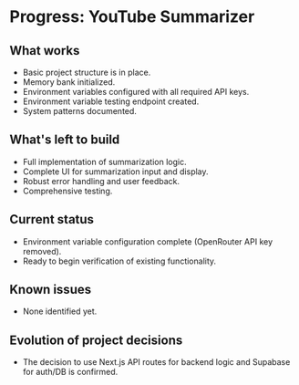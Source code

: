 # Progress: YouTube Summarizer

## What works
- Basic project structure is in place.
- Memory bank initialized.
- Environment variables configured with all required API keys.
- Environment variable testing endpoint created.
- System patterns documented.

## What's left to build
- Full implementation of summarization logic.
- Complete UI for summarization input and display.
- Robust error handling and user feedback.
- Comprehensive testing.

## Current status
- Environment variable configuration complete (OpenRouter API key removed).
- Ready to begin verification of existing functionality.

## Known issues
- None identified yet.

## Evolution of project decisions
- The decision to use Next.js API routes for backend logic and Supabase for auth/DB is confirmed.
